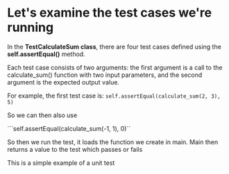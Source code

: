 # Let's examine the test cases we're running

In the **TestCalculateSum class**, there are four test cases defined using the **self.assertEqual()** method. 

Each test case consists of two arguments: the first argument is a call to the calculate_sum() function with two input parameters, and the second argument is the expected output value.

For example, the first test case is:
```self.assertEqual(calculate_sum(2, 3), 5)```

So we can then also use

```self.assertEqual(calculate_sum(-1, 1), 0)``

So then we run the test, it loads the function we create in main.
Main then returns a value to the test which passes or fails

This is a simple example of a unit test

